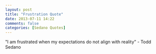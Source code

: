 ```yaml
---
layout: post
title: "Frustration Quote"
date: 2013-07-11 14:22
comments: false
categories: [Sedano Quotes]
---
```

"I am frustrated when my expectations do not align with reality" - Todd Sedano 
